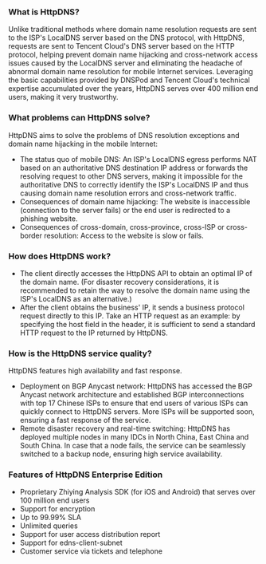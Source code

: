### What is HttpDNS?
Unlike traditional methods where domain name resolution requests are sent to the ISP's LocalDNS server based on the DNS protocol, with HttpDNS, requests are sent to Tencent Cloud's DNS server based on the HTTP protocol, helping prevent domain name hijacking and cross-network access issues caused by the LocalDNS server and eliminating the headache of abnormal domain name resolution for mobile Internet services.
Leveraging the basic capabilities provided by DNSPod and Tencent Cloud's technical expertise accumulated over the years, HttpDNS serves over 400 million end users, making it very trustworthy.

### What problems can HttpDNS solve?
HttpDNS aims to solve the problems of DNS resolution exceptions and domain name hijacking in the mobile Internet:
- The status quo of mobile DNS: An ISP's LocalDNS egress performs NAT based on an authoritative DNS destination IP address or forwards the resolving request to other DNS servers, making it impossible for the authoritative DNS to correctly identify the ISP's LocalDNS IP and thus causing domain name resolution errors and cross-network traffic.
- Consequences of domain name hijacking: The website is inaccessible (connection to the server fails) or the end user is redirected to a phishing website.
- Consequences of cross-domain, cross-province, cross-ISP or cross-border resolution: Access to the website is slow or fails.

### How does HttpDNS work?
- The client directly accesses the HttpDNS API to obtain an optimal IP of the domain name. (For disaster recovery considerations, it is recommended to retain the way to resolve the domain name using the ISP's LocalDNS as an alternative.)
- After the client obtains the business' IP, it sends a business protocol request directly to this IP. Take an HTTP request as an example: by specifying the host field in the header, it is sufficient to send a standard HTTP request to the IP returned by HttpDNS.

### How is the HttpDNS service quality?
HttpDNS features high availability and fast response.
- Deployment on BGP Anycast network: HttpDNS has accessed the BGP Anycast network architecture and established BGP interconnections with top 17 Chinese ISPs to ensure that end users of various ISPs can quickly connect to HttpDNS servers. More ISPs will be supported soon, ensuring a fast response of the service.
- Remote disaster recovery and real-time switching: HttpDNS has deployed multiple nodes in many IDCs in North China, East China and South China. In case that a node fails, the service can be seamlessly switched to a backup node, ensuring high service availability.

### Features of HttpDNS Enterprise Edition
- Proprietary Zhiying Analysis SDK (for iOS and Android) that serves over 100 million end users
- Support for encryption
- Up to 99.99% SLA
- Unlimited queries
- Support for user access distribution report
- Support for edns-client-subnet
- Customer service via tickets and telephone
